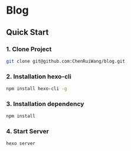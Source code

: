 # Blog

## Quick Start

### 1. Clone Project
```bash
git clone git@github.com:ChenRuiWang/blog.git
```

### 2. Installation hexo-cli
```bash
npm install hexo-cli -g
```

### 3. Installation dependency
```bash
npm install
```


### 4. Start Server
```bash
hexo server
```
